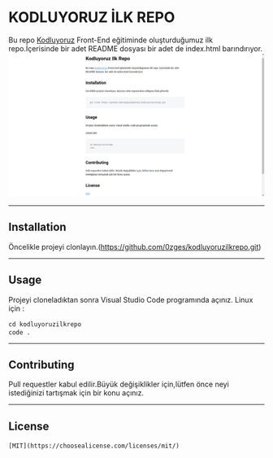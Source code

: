 # KODLUYORUZ İLK REPO
Bu repo [Kodluyoruz](https://www.kodluyoruz.org/)    Front-End eğitiminde oluşturduğumuz ilk repo.İçerisinde bir adet README dosyası bir adet de index.html barındırıyor.
![](https://raw.githubusercontent.com/Kodluyoruz/taskforce/main/git/odev1/figures/markdown.png)


---


## Installation

Öncelikle projeyi clonlayın.(https://github.com/0zges/kodluyoruzilkrepo.git)


---


## Usage

Projeyi cloneladıktan sonra Visual Studio Code programında açınız.
Linux için : 

    cd kodluyoruzilkrepo
    code .


---


## Contributing

Pull requestler kabul edilir.Büyük değişiklikler için,lütfen önce neyi istediğinizi tartışmak için bir konu açınız.


---


## License

    [MIT](https://choosealicense.com/licenses/mit/)



